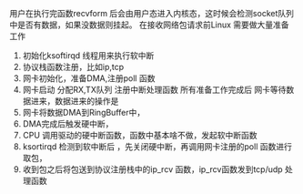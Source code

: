 用户在执行完函数recvform 后会由用户态进入内核态，这时候会检测socket队列中是否有数据，如果没数据则挂起。
在接收网络包请求前Linux 需要做大量准备工作
1. 初始化ksoftirqd 线程用来执行软中断
2. 协议栈函数注册，比如ip,tcp
3. 网卡初始化，准备DMA,注册poll 函数
4. 网卡启动 分配RX,TX队列 注册中断处理函数
所有准备工作完成后 网卡等待数据进来，数据进来的操作是
1. 网卡将数据DMA到RingBuffer中，
2. DMA完成后触发硬中断，
3. CPU 调用驱动的硬中断函数，函数中基本啥不做，发起软中断函数
4. ksortirqd 检测到软中断后 ，先关闭硬中断，再调用网卡注册的poll 函数进行取包，
5. 收到包之后将包送到协议注册栈中的ip_rcv 函数，ip_rcv函数发到tcp/udp 处理函数
